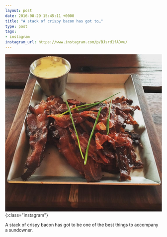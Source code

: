 ```yaml
---
layout: post
date: 2016-08-29 15:45:11 +0000
title: "A stack of crispy bacon has got to…"
type: post
tags:
- instagram
instagram_url: https://www.instagram.com/p/BJsrd1fADvu/
---
```


![Instagram - BJsrd1fADvu](/img/BJsrd1fADvu.jpg){:class="instagram"}

A stack of crispy bacon has got to be one of the best things to accompany a sundowner.
